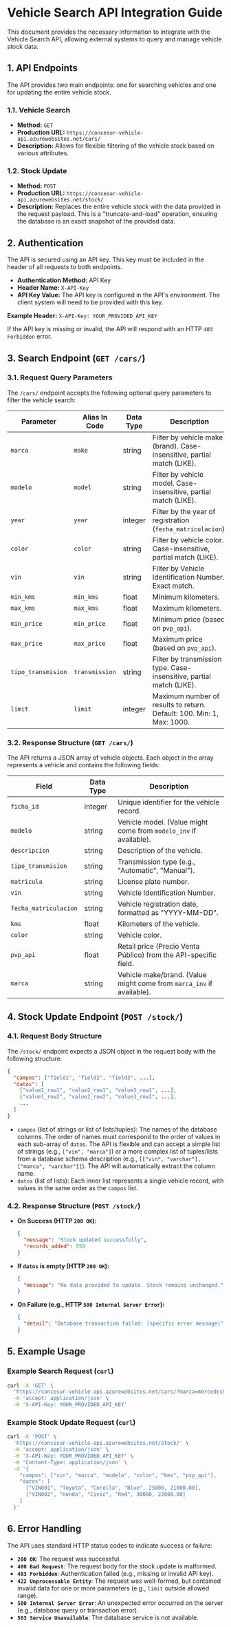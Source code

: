 # Vehicle Search API Integration Guide

This document provides the necessary information to integrate with the Vehicle Search API, allowing external systems to query and manage vehicle stock data.

## 1. API Endpoints

The API provides two main endpoints: one for searching vehicles and one for updating the entire vehicle stock.

### 1.1. Vehicle Search

-   **Method:** `GET`
-   **Production URL:** `https://concesur-vehicle-api.azurewebsites.net/cars/`
-   **Description:** Allows for flexible filtering of the vehicle stock based on various attributes.

### 1.2. Stock Update

-   **Method:** `POST`
-   **Production URL:** `https://concesur-vehicle-api.azurewebsites.net/stock/`
-   **Description:** Replaces the entire vehicle stock with the data provided in the request payload. This is a "truncate-and-load" operation, ensuring the database is an exact snapshot of the provided data.

## 2. Authentication

The API is secured using an API key. This key must be included in the header of all requests to both endpoints.

-   **Authentication Method:** API Key
-   **Header Name:** `X-API-Key`
-   **API Key Value:** The API key is configured in the API's environment. The client system will need to be provided with this key.

**Example Header:**
`X-API-Key: YOUR_PROVIDED_API_KEY`

If the API key is missing or invalid, the API will respond with an HTTP `403 Forbidden` error.

## 3. Search Endpoint (`GET /cars/`)

### 3.1. Request Query Parameters

The `/cars/` endpoint accepts the following optional query parameters to filter the vehicle search:

| Parameter          | Alias In Code    | Data Type | Description                                                                 | Example Value    |
|--------------------|------------------|-----------|-----------------------------------------------------------------------------|------------------|
| `marca`            | `make`           | string    | Filter by vehicle make (brand). Case-insensitive, partial match (LIKE).     | `Toyota`         |
| `modelo`           | `model`          | string    | Filter by vehicle model. Case-insensitive, partial match (LIKE).            | `Corolla`        |
| `year`             | `year`           | integer   | Filter by the year of registration (`fecha_matriculacion`).                 | `2023`           |
| `color`            | `color`          | string    | Filter by vehicle color. Case-insensitive, partial match (LIKE).            | `Blue`           |
| `vin`              | `vin`            | string    | Filter by Vehicle Identification Number. Exact match.                       | `123ABCDEF456GHI`|
| `min_kms`          | `min_kms`        | float     | Minimum kilometers.                                                         | `10000`          |
| `max_kms`          | `max_kms`        | float     | Maximum kilometers.                                                         | `50000`          |
| `min_price`        | `min_price`      | float     | Minimum price (based on `pvp_api`).                                         | `15000`          |
| `max_price`        | `max_price`      | float     | Maximum price (based on `pvp_api`).                                         | `25000`          |
| `tipo_transmision` | `transmission`   | string    | Filter by transmission type. Case-insensitive, partial match (LIKE).        | `Automatic`      |
| `limit`            | `limit`          | integer   | Maximum number of results to return. Default: 100. Min: 1, Max: 1000.       | `50`             |

### 3.2. Response Structure (`GET /cars/`)

The API returns a JSON array of vehicle objects. Each object in the array represents a vehicle and contains the following fields:

| Field                 | Data Type     | Description                                                                   |
|-----------------------|---------------|-------------------------------------------------------------------------------|
| `ficha_id`            | integer       | Unique identifier for the vehicle record.                                     |
| `modelo`              | string        | Vehicle model. (Value might come from `modelo_inv` if available).             |
| `descripcion`         | string        | Description of the vehicle.                                                   |
| `tipo_transmision`    | string        | Transmission type (e.g., "Automatic", "Manual").                              |
| `matricula`           | string        | License plate number.                                                         |
| `vin`                 | string        | Vehicle Identification Number.                                                |
| `fecha_matriculacion` | string        | Vehicle registration date, formatted as "YYYY-MM-DD".                         |
| `kms`                 | float         | Kilometers of the vehicle.                                                    |
| `color`               | string        | Vehicle color.                                                                |
| `pvp_api`             | float         | Retail price (Precio Venta Público) from the API-specific field.              |
| `marca`               | string        | Vehicle make/brand. (Value might come from `marca_inv` if available).         |

## 4. Stock Update Endpoint (`POST /stock/`)

### 4.1. Request Body Structure

The `/stock/` endpoint expects a JSON object in the request body with the following structure:

```json
{
  "campos": ["field1", "field2", "field3", ...],
  "datos": [
    ["value1_row1", "value2_row1", "value3_row1", ...],
    ["value1_row2", "value2_row2", "value3_row2", ...],
    ...
  ]
}
```

-   `campos` (list of strings or list of lists/tuples): The names of the database columns. The order of names must correspond to the order of values in each sub-array of `datos`. The API is flexible and can accept a simple list of strings (e.g., `["vin", "marca"]`) or a more complex list of tuples/lists from a database schema description (e.g., `[["vin", "varchar"], ["marca", "varchar"]]`). The API will automatically extract the column name.
-   `datos` (list of lists): Each inner list represents a single vehicle record, with values in the same order as the `campos` list.

### 4.2. Response Structure (`POST /stock/`)

-   **On Success (HTTP `200 OK`):**
    ```json
    {
      "message": "Stock updated successfully",
      "records_added": 550
    }
    ```
-   **If `datos` is empty (HTTP `200 OK`):**
    ```json
    {
      "message": "No data provided to update. Stock remains unchanged."
    }
    ```
-   **On Failure (e.g., HTTP `500 Internal Server Error`):**
    ```json
    {
      "detail": "Database transaction failed: [specific error message]"
    }
    ```

## 5. Example Usage

### Example Search Request (`curl`)

```bash
curl -X 'GET' \
  'https://concesur-vehicle-api.azurewebsites.net/cars/?marca=mercedes&limit=100' \
  -H 'accept: application/json' \
  -H 'X-API-Key: YOUR_PROVIDED_API_KEY'
```

### Example Stock Update Request (`curl`)

```bash
curl -X 'POST' \
  'https://concesur-vehicle-api.azurewebsites.net/stock/' \
  -H 'accept: application/json' \
  -H 'X-API-Key: YOUR_PROVIDED_API_KEY' \
  -H 'Content-Type: application/json' \
  -d '{
    "campos": ["vin", "marca", "modelo", "color", "kms", "pvp_api"],
    "datos": [
      ["VIN001", "Toyota", "Corolla", "Blue", 25000, 21000.00],
      ["VIN002", "Honda", "Civic", "Red", 30000, 22000.00]
    ]
  }'
```

## 6. Error Handling

The API uses standard HTTP status codes to indicate success or failure:

-   **`200 OK`**: The request was successful.
-   **`400 Bad Request`**: The request body for the stock update is malformed.
-   **`403 Forbidden`**: Authentication failed (e.g., missing or invalid API key).
-   **`422 Unprocessable Entity`**: The request was well-formed, but contained invalid data for one or more parameters (e.g., `limit` outside allowed range).
-   **`500 Internal Server Error`**: An unexpected error occurred on the server (e.g., database query or transaction error).
-   **`503 Service Unavailable`**: The database service is not available.
